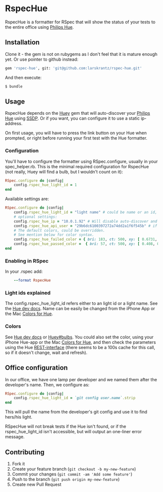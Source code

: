 # RspecHue

RspecHue is a formatter for RSpec that will show the status of your tests to the entire office using [Philips Hue][].

## Installation

Clone it - the gem is not on rubygems as I don't feel that it is mature enough yet.
Or use pointer to github instead:

```bash
gem 'rspec-hue', git: 'git@github.com:larskrantz/rspec-hue.git'
```

And then execute:

```bash
$ bundle
```

## Usage

RspecHue depends on the [Huey](https://github.com/Veraticus/huey) gem that will auto-discover your [Philips Hue][] using [SSDP](http://en.wikipedia.org/wiki/Simple_Service_Discovery_Protocol). 
Or if you want, you can configure it to use a static ip-address.

On first usage, you will have to press the link button on your Hue when prompted, or right before running your first test with the Hue formatter.

### Configuration
You'll have to configure the formatter using RSpec.configure, usually in your spec_helper.rb.
This is the minimal required configuration for RspecHue (not really, Huey will find a bulb, but I wouldn't count on it):

```ruby
RSpec.configure do |config|
    config.rspec_hue_light_id = 1 
end
```

Available settings are:

```ruby
RSpec.configure do |config|
    config.rspec_hue_light_id = "light name" # could be name or an id, depending on how you named your lights
    # optional settings: 
    config.rspec_hue_ip = "10.0.1.92" # Will disable auto-discover and use this static ip
    config.rspec_hue_api_user = "29b6dc6100397272a74dd2a1f6f545b" # if you want to use another api user in your Hue 
    # The default colors, could be overridden. 
    # See mention below for color syntax.
    config.rspec_hue_failed_color = { bri: 183, ct: 500, xy: [ 0.6731, 0.3215 ] } # red, default for failing specs
    config.rspec_hue_passed_color =  { bri: 57, ct: 500, xy: [ 0.408, 0.517 ] } # green, default for passing specs
end
```
### Enabling in RSpec
In your .rspec add:

```ruby
    --format RspecHue
```
### Light ids explained
The config.rspec\_hue\_light_id refers either to an light id or a light name. See the [Hue dev docs](http://developers.meethue.com/1_lightsapi.html#11_get_all_lights).
Name can be easily be changed from the iPhone App or the Mac [Colors for Hue](https://itunes.apple.com/se/app/colors-for-hue/id581915465?mt=12).


### Colors
See [Hue dev docs](http://developers.meethue.com/1_lightsapi.html#16_set_light_state) or [Huey#bulbs](https://github.com/Veraticus/huey#bulbs).
You could also set the color, using your iPhone Hue-app or the Mac [Colors for Hue](https://itunes.apple.com/se/app/colors-for-hue/id581915465?mt=12), and then check the parameters using the Hue [REST-interface](http://developers.meethue.com/1_lightsapi.html#14_get_light_attributes_and_state) (there seems to be a 100s cache for this call, so if it doesn't change, wait and refresh).

## Office configuration
In our office, we have one lamp per developer and we named them after the developer's name. Then, we configure as:

```ruby
RSpec.configure do |config|
    config.rspec_hue_light_id = `git config user.name`.strip
end
```

This will pull the name from the developer's git config and use it to find hers/his light.

RSpecHue will not break tests if the Hue isn't found, or if the rspec\_hue\_light\_id isn't accessible, but will output an one-liner error message.

## Contributing

1. Fork it
2. Create your feature branch (`git checkout -b my-new-feature`)
3. Commit your changes (`git commit -am 'Add some feature'`)
4. Push to the branch (`git push origin my-new-feature`)
5. Create new Pull Request

[Philips Hue]: http://www.meethue.com/
